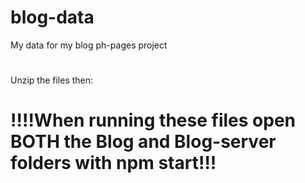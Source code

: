# blog-data
My data for my blog ph-pages project 
# 
# 
Unzip the files then:
# !!!!When running these files open BOTH the Blog and Blog-server folders with npm start!!!
